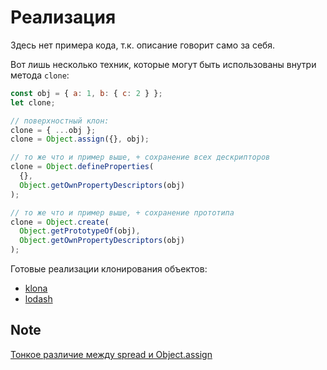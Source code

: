 # Реализация

Здесь нет примера кода, т.к. описание говорит само за себя.

Вот лишь несколько техник, которые могут быть использованы внутри метода `clone`:

```js
const obj = { a: 1, b: { c: 2 } };
let clone;

// поверхностный клон:
clone = { ...obj };
clone = Object.assign({}, obj);

// то же что и пример выше, + сохранение всех дескрипторов
clone = Object.defineProperties(
  {},
  Object.getOwnPropertyDescriptors(obj)
);

// то же что и пример выше, + сохранение прототипа
clone = Object.create(
  Object.getPrototypeOf(obj),
  Object.getOwnPropertyDescriptors(obj)
);

```

Готовые реализации клонирования объектов:
- [klona](https://github.com/lukeed/klona)
- [lodash](https://lodash.com/docs/latest#clone)


## Note

[Тонкое различие между spread и Object.assign](https://2ality.com/2016/10/rest-spread-properties.html)
